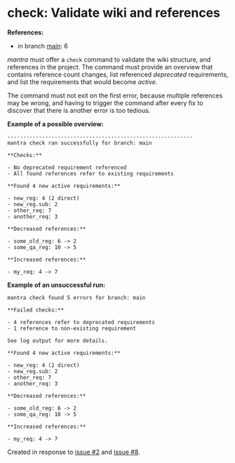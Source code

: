 # check: Validate wiki and references

**References:**

- in branch [main](https://github.com/mhatzl/mantra/tree/main): 6

*mantra* must offer a `check` command to validate the wiki structure, and references in the project.
The command must provide an overview that contains reference count changes, list referenced *deprecated* requirements,
and list the requirements that would become *active*.

The command must not exit on the first error, because multiple references may be wrong,
and having to trigger the command after every fix to discover that there is another error is too tedious.

**Example of a possible overview:**

```
-----------------------------------------------------------
mantra check ran successfully for branch: main

**Checks:**

- No deprecated requirement referenced
- All found references refer to existing requirements

**Found 4 new active requirements:**

- new_reg: 4 (2 direct)
- new_reg.sub: 2
- other_req: 7
- another_req: 3

**Decreased references:**

- some_old_reg: 6 -> 2
- some_qa_reg: 10 -> 5

**Increased references:**

- my_req: 4 -> 7
```

**Example of an unsuccessful run:**

```
mantra check found 5 errors for branch: main

**Failed checks:**

- 4 references refer to deprecated requirements
- 1 reference to non-existing requirement

See log output for more details.

**Found 4 new active requirements:**

- new_reg: 4 (2 direct)
- new_reg.sub: 2
- other_req: 7
- another_req: 3

**Decreased references:**

- some_old_reg: 6 -> 2
- some_qa_reg: 10 -> 5

**Increased references:**

- my_req: 4 -> 7
```

Created in response to [issue #2](https://github.com/mhatzl/mantra/issues/2) and [issue #8](https://github.com/mhatzl/mantra/issues/8).
